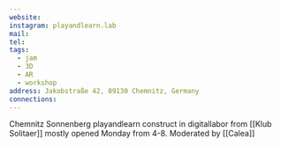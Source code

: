 ```yaml
---
website: 
instagram: playandlearn.lab
mail: 
tel: 
tags:
  - jam
  - 3D
  - AR
  - workshop
address: Jakobstraße 42, 09130 Chemnitz, Germany
connections:
---
```

Chemnitz Sonnenberg playandlearn construct in digitallabor from [[Klub Solitaer]] mostly opened Monday from 4-8. Moderated by [[Calea]]